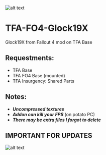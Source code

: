 ![alt text](https://i.imgur.com/6E6GmqD.png) 

# TFA-FO4-Glock19X
Glock19X from Fallout 4 mod on TFA Base

## Requestments:
* TFA Base
* TFA FO4 Base (mounted)
* TFA Insurgency: Shared Parts

## Notes:
* ***Uncompressed textures***
* ***Addon can kill your FPS*** (on potato PC)
* ***There may be extra files I forgot to delete***

## IMPORTANT FOR UPDATES
![alt text](https://i.imgur.com/wBAscZ9.png) 

